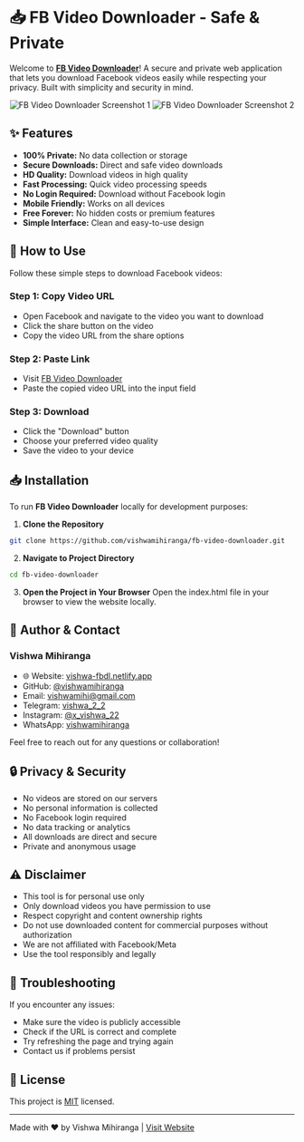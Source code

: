 # 📥 FB Video Downloader - Safe & Private

Welcome to **[FB Video Downloader](https://vishwa-fbdl.netlify.app)**! A secure and private web application that lets you download Facebook videos easily while respecting your privacy. Built with simplicity and security in mind.

<p align="center">
  <img src="https://i.ibb.co/26CTGLd/image.png" alt="FB Video Downloader Screenshot 1">
  <img src="https://i.ibb.co/M2QDx4B/image.png" alt="FB Video Downloader Screenshot 2">
</p>

## ✨ Features

* **100% Private:** No data collection or storage
* **Secure Downloads:** Direct and safe video downloads
* **HD Quality:** Download videos in high quality
* **Fast Processing:** Quick video processing speeds
* **No Login Required:** Download without Facebook login
* **Mobile Friendly:** Works on all devices
* **Free Forever:** No hidden costs or premium features
* **Simple Interface:** Clean and easy-to-use design

## 🚀 How to Use

Follow these simple steps to download Facebook videos:

### Step 1: Copy Video URL
* Open Facebook and navigate to the video you want to download
* Click the share button on the video
* Copy the video URL from the share options

### Step 2: Paste Link
* Visit [FB Video Downloader](https://vishwa-fbdl.netlify.app)
* Paste the copied video URL into the input field

### Step 3: Download
* Click the "Download" button
* Choose your preferred video quality
* Save the video to your device

## 📥 Installation

To run **FB Video Downloader** locally for development purposes:

1. **Clone the Repository**
```bash
git clone https://github.com/vishwamihiranga/fb-video-downloader.git
```

2. **Navigate to Project Directory**
```bash
cd fb-video-downloader
```

3. **Open the Project in Your Browser**
Open the index.html file in your browser to view the website locally.

## 👤 Author & Contact

### Vishwa Mihiranga
* 🌐 Website: [vishwa-fbdl.netlify.app](https://vishwa-fbdl.netlify.app)
* GitHub: [@vishwamihiranga](https://github.com/vishwamihiranga)
* Email: vishwamihi@gmail.com
* Telegram: [vishwa_2_2](https://t.me/vishwa_2_2)
* Instagram: [@x_vishwa_22](https://www.instagram.com/x_vishwa_22)
* WhatsApp: [vishwamihiranga](wa.me/94702481115?text=Hello👋)

Feel free to reach out for any questions or collaboration!

## 🔒 Privacy & Security

* No videos are stored on our servers
* No personal information is collected
* No Facebook login required
* No data tracking or analytics
* All downloads are direct and secure
* Private and anonymous usage

## ⚠️ Disclaimer

* This tool is for personal use only
* Only download videos you have permission to use
* Respect copyright and content ownership rights
* Do not use downloaded content for commercial purposes without authorization
* We are not affiliated with Facebook/Meta
* Use the tool responsibly and legally

## 🤔 Troubleshooting

If you encounter any issues:
* Make sure the video is publicly accessible
* Check if the URL is correct and complete
* Try refreshing the page and trying again
* Contact us if problems persist

## 📝 License

This project is [MIT](LICENSE) licensed.

---

Made with ❤️ by Vishwa Mihiranga | [Visit Website](https://vishwa-fbdl.netlify.app)
